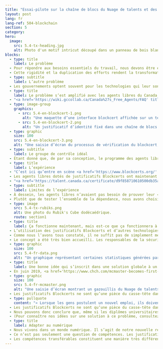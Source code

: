 ```yaml
---
title: "Essai-pilote sur la chaîne de blocs du Nuage de talents et des Agents libres du Canada"
layout: post
lang: fr
lang-ref: 504-blockchain
section: 5
category: 
hero:
  image:
    src: 5.4-tx-heading.jpg
    alt: Photo d'un motif intricut découpé dans un panneau de bois blanc.
blocks:
  - type: title
    label: Le problème
  - Pour répondre aux besoins essentiels du travail, nous devons être en mesure de déplacer les talents rapidement. Pour ce faire, nos technologies et nos processus doivent être conçus pour être agiles, précis et rapides. Les gouvernements ont souvent recours à des processus de RH rigides qui demandent de multiples revérifications des données relatives au travail des employés comme les études, les compétences et la sécurité, en particulier lorsque les mêmes personnes postulent à des emplois similaires, mais qu’elles sont évaluées par des gestionnaires différents.
  - Cette rigidité et la duplication des efforts rendent la transformation en une approche de dotation numérique moderne axée sur les compétences beaucoup plus facile à dire qu’à faire.
  - type: subtitle
    label: L’autre problème
  - Les gouvernements optent souvent pour les technologies qui leur sont présentées au lieu de participer à leur conception et à leur optimisation pour le contexte gouvernemental. Cette expérience a été une occasion de s’investir très tôt dans une technologie émergente, de faire partie d’un écosystème international et de tester des théories avant de s’engager à plus grande échelle.
  - type: title
    label: Le problème s’est amplifié avec les agents libres du Canada
  - "<a href='https://wiki.gccollab.ca/Canada%27s_Free_Agents/FAQ' title='En savoir plus sur les agents libres du Canada.' target='_blank' rel='noreferrer'>Les agents libres du Canada</a> ne connaissent que trop bien le problème lié à la validation des compétences et à la duplication des systèmes. En fait, le problème est décuplé. Agents libres est un programme de mobilité des talents conçu pour déployer les talents dans un travail axé sur un projet au sein du gouvernement fédéral. Cependant, <a href='https://blog.usejournal.com/mythbusting-canadas-free-agents-94c8f1622f4e' title='En savoir plus sur les agents libres du Canada.' target='_blank' rel='noreferrer'>la fréquence des déplacements des agents libres crée un immense fardeau administratif généralisé</a>. Et, le plus important peut-être selon Abe Greenspoon, ancien gestionnaire de talents pour le programme des agents libres : « Nous n’avons pas trouvé les bons systèmes afin d’appuyer notre combinaison particulière d’autonomie, de mobilité et de gestion des talents. »" 
  - type: image-group
    graphics:
      - src: 5.4-en-blockcert-1.png
        alt: "Une maquette d’une interface blockcert affichée sur un téléphone mobile à l’aide d’une application de porte-monnaie numérique. Le blockcert contient des métadonnées utiles sur le propriétaire et la façon dont les renseignements d’identification ont été émis, ainsi qu’un grand bouton partage pour partager facilement les renseignements d’identification avec les institutions ou les applications."
      - src: 5.4-en-blockcert-2.png
        alt: "Un justificatif d’identité fixé dans une chaîne de blocs construit par un fournisseur tiers du secteur privé. Les renseignements d’identification ne sont disponibles qu’en anglais. Il contient de l’information sur l’identité et les compétences de l’agent libre qui ont été démontrées lorsqu’il était qualifié pour le programme des agents libres."
  - type: graphic
    size: 100
    src: 5.4-en-blockcert-3.png
    alt: "Une saisie d’écran du processus de vérification du blockcert, dans lequel une liste des étapes de vérification est décrite. Ils comprennent : la validation du format, la comparaison des codes de hachages, la vérification du statut et un résultat de vérification."
  - type: subtitle
    label: Le groupe de contrôle idéal
  - Étant donné que, de par sa conception, le programme des agents libres est mobile et que les personnes admissibles sont évaluées en fonction d’attributs communs alignés sur un cadre reconnu à l’échelle internationale, les agents libres constituaient le groupe de contrôle idéal pour un essai-pilote de l’utilisation de la chaîne de blocs pour la validation des compétences dans un contexte gouvernemental.
  - type: title
    label: L’expérience
  - "C’est ici qu’entre en scène <a href='https://www.blockcerts.org/' title='En savoir plus sur Blockcerts.' target='_blank' rel='noreferrer'>Blockcerts</a>, une norme ouverte mondiale pour la création, l’émission, la visualisation et la vérification de tout type de justificatif en utilisant n’importe quelle chaîne de blocs comme point d’ancrage de la confiance sécurisé. Blockcerts était l’un des très rares produits prêts à l’emploi permettant de tester des justificatifs vérifiables et des portefeuilles numériques. En 2018, dans le cadre d’une démonstration de faisabilité d’un an, le Nuage de talents et l’Unité de l’identité numérique du Secrétariat du Conseil du Trésor, en partenariat avec <a href='https://www.learningmachine.com/' title='En savoir plus sur Learning Machine.' target='_blank' rel='noreferrer'>Learning Machine</a>, un chef de file mondial de la technologie de la chaîne de blocs, ont délivré des justificatifs ancrés dans une chaîne de blocs Blockcerts pour les agents libres du Canada."
  - Les agents libres dotés de justificatifs Blockcerts ont maintenant à leur disposition un moyen indépendant et sécurisé de confirmer leur identité et leurs compétences de façon simple et respectueuse de leurs droits à la vie privée et à la propriété des données. <a href='https://learningmachine.newswire.com/news/learning-machine-and-gc-talent-cloud-issue-blockchain-credentials-to-20925927' title='Apprenez-en davantage sur le gouvernement du Canada et les blockchains.' target='_blank' rel='noreferrer'>Le gouvernement du Canada est l’un des premiers au monde à utiliser Blockcerts pour confirmer les compétences des employés.</a>
  - "<a href='https://talent.canada.ca/certificate/d9f858710610500db35a3bdd9e9870d4' title='Voir un exemple de Blockcert.' target='_blank' rel='noreferrer'>Voici un exemple réel d’un justificatif Blockcert délivré à un agent libre</a> : partagé sur Twitter (avec la permission de Brian Double)."
  - type: subtitle
    label: Limites de l’expérience
  - À dessein, les agents libres n’avaient pas besoin de prouver leur « statut d’agent libre » ou leurs compétences pour obtenir leur prochaine affectation, et les gestionnaires n’avaient pas besoin de vérifier le justificatif Blockcert des agents libres pour leur offrir une affectation. Même si la délivrance d’un justificatif Blockcert pour les cotes de sécurité apportait une valeur transactionnelle aux agents libres et aux gestionnaires, son utilisation n’était pas essentielle sur le plan transactionnel, réduisant du même coup la dépendance à l’égard de leur utilisation.
  - Plutôt que de tester l’ensemble de la dépendance, nous avons choisi de nous concentrer sur un cas d’utilisation simple pour la démonstration de compétences vérifiables, ce qui n’avait pas été fait auparavant. Bien que les technologies de la chaîne de blocs soient utilisées pour la création de registres fonciers et la gestion de la chaîne d’approvisionnement par exemple, l’utilisation de justificatifs Blockcerts pour certifier des « compétences générales » n’avait jamais été tentée auparavant. Ce faisant, nous avons été en mesure de démontrer la puissance de la vérification des justificatifs pour des utilisations à forte valeur comme les dossiers d’éducation, la cote de sécurité, les niveaux linguistiques et autres.
  - type: image
    src: 5.4-tx-rubiks.png
    alt: Une photo du Rubik's Cube dodécaédrique.
    route: section1
  - type: title
    label: Ça fonctionne maintenant, mais est-ce que ça fonctionnera à long terme?
  - L’utilisation des justificatifs Blockcerts et d’autres technologies de type chaîne de blocs est plus qu’un simple problème technique, c’est aussi un problème lié à l’adoption culturelle. Ces deux aspects sont importants et représentent une courbe d’apprentissage abrupte pour le gouvernement du Canada, particulièrement dans le domaine des RH.
  - Comme nous l’avons tous constaté, il ne suffit pas de simplement mettre à l’essai des technologies nouvelles et émergentes. À bien des égards, c’est la partie facile. La partie difficile consiste à encourager l’adoption sociale de nouveaux concepts. L’adoption culturelle et la gestion du changement sont des défis qui persistent dans la plupart des organisations, en particulier au sein des organisations de la fonction publique.
  - Le concept a été très bien accueilli. Les responsables de la sécurité et d’autres intervenants ont immédiatement vu le potentiel pour d’autres utilisations. Mais même parmi les agents libres, connus pour être des innovateurs et des précurseurs en ce qui concerne l’adoption de nouvelles technologies, les taux d’adoption ont été inférieurs aux taux espérés.
  - type: graphic
    size: 100
    src: 5.4-fr-data.png
    alt: "Un graphique représentant certaines statistiques générées par le projet pilote de blockcert. Il comprenait un total de 70 agents libres sur une année de données. 70 % des références de blockcert ont été acceptées, elles ont été vues 600 fois, et vérifiées 214 fois."
  - type: title
    label: Une bonne idée qui s’inscrit dans une solution globale à un problème complexe.
  - En juin 2019, <a href='https://www.chch.com/mcmaster-becomes-first-canadian-institution-to-offer-digital-degrees/' title='En savoir plus sur l'acceptation de Blockcerts par McMaster.' target='_blank' rel='noreferrer'>l’Université McMaster est devenue le premier établissement d’enseignement canadien à offrir des diplômes numériques par l’entremise de Blockcerts</a>. Ces justificatifs Blockcerts peuvent ensuite être utilisés comme attestation d’études pour poser sa candidature dans le Nuage de talents du GC.
  - type: graphic
    size: 100
    src: 5.4-fr-mcmaster.png
    alt: "Une saisie d’écran montrant un gazouillis du Nuage de talents Cloud à l’intention de l’Université McMaster, qui explique que les blockcerts émis par l’université peuvent être utilisés comme preuve de l’éducation sur l’application du Nuage de talents. Le gazouillis se trouve à côté d’une deuxième saisie d’écran qui montre exactement où dans l’interface du Nuage de talents l’utilisateur peut soumettre son blockcert."
  - Les justificatifs Blockcerts ne sont qu’une pièce du casse-tête dans un écosystème qui évolue rapidement. Même trois ans seulement après le lancement de l’essai-pilote, la collectivité internationale a fait d’énormes progrès. Mais ces avancées montrent que les technologies de la chaîne de blocs demeureront utiles dans certaines circonstances précises, et le besoin du GC pour une solution de validation des compétences est beaucoup plus large. 
  - type: pullquote
    content: "« Lorsque les gens postulent un nouvel emploi, ils doivent pouvoir démontrer leurs compétences d’une manière qui peut être validée, digne de confiance et utile pour les gestionnaires d’embauche. »"
  - Les justificatifs Blockcerts ne sont qu’une pièce du casse-tête dans un écosystème qui évolue rapidement. Même trois ans seulement après le lancement de l’essai-pilote, la collectivité internationale a fait d’énormes progrès. Mais ces avancées montrent que les technologies de la chaîne de blocs demeureront utiles dans certaines circonstances précises, et le besoin du GC pour une solution de validation des compétences est beaucoup plus large.
  - Nous pouvons donc conclure que, même si les diplômes universitaires délivrés sous forme de chaîne de blocs et autres attestations professionnelles de compétences ont leur place à un niveau supérieur dans l’avenir de l’écosystème d’embauche du GC, de nouvelles solutions devront être trouvées pour la validation à un niveau inférieur de compétences qui évoluent plus rapidement (comme la réussite de tests dans le cadre d’un processus d’évaluation) pour satisfaire à tous les besoins du GC en matière de validation des compétences.  
  - (Pour connaître nos idées sur une solution à ce problème, consultez le prochain article sur les Compétences vérifiables et transférables.)
  - type: title
    label: Adapter au numérique
  - Nous vivons dans un monde numérique. Il s’agit de notre nouvelle réalité, qu’on le veuille ou non, et l’évolution est rapide. Et comme les technologies qui nous entourent évoluent, nous devons aussi évoluer. Il ne s’agit pas seulement de faire passer les processus analogiques au numérique, mais de tout repenser les processus pour les adapter au numérique. Nous nous aventurons sur un terrain inconnu parsemé de nombreuses embûches. Mais nous avons fait un pas de plus vers un écosystème de talents dynamique alimenté par des justificatifs transférables.
  - Ce n’est pas seulement une question de compétences. Les justificatifs comme les cotes de sécurité, les attestations pour les organismes de réglementation et les niveaux de langue ne sont que quelques-unes des utilisations possibles pour les dossiers vérifiables.
  - Les compétences transférables constituent une manière très différente de concevoir la collecte, la découverte et l’utilisation des données relatives aux compétences. La technologie porte sur des concepts tels que la confiance, la propriété des données, les portefeuilles numériques et l’interopérabilité entre les systèmes. Le projet Blockcerts nous a donné l’occasion de parler de ces concepts et de montrer les possibilités actuelles, quelle que soit la technologie sous-jacente. 
---
```

